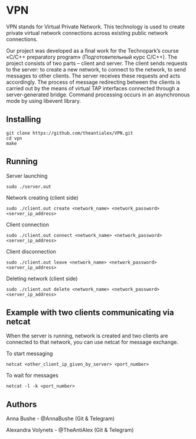 VPN
===
VPN stands for Virtual Private Network. This technology is used to create private virtual network connections across existing public network connections.

Our project was developed as a final work for the Technopark’s course «C/C++ preparatory program» (Подготовительный курс С/C++).
The project consists of two parts – client and server. The client sends requests to the server: to create a new network, to connect to the network, to send messages to other clients. The server receives these requests and acts accordingly. The process of message redirecting between the clients is carried out by the means of virtual TAP interfaces connected through a server-generated bridge. Сommand processing occurs in an asynchronous mode by using libevent library.

Installing
----------
    git clone https://github.com/theantialex/VPN.git
    cd vpn
    make

Running
-------
Server launching

    sudo ./server.out
Network creating (client side)

    sudo ./client.out create <network_name> <network_password> <server_ip_address>
Client connection

    sudo ./client.out connect <network_name> <network_password> <server_ip_address>
Client disconnection

    sudo ./client.out leave <network_name> <network_password> <server_ip_address>
Deleting network (client side)

    sudo ./client.out delete <network_name> <network_password> <server_ip_address>

Example with two clients communicating via netcat
-------------------------------------------------
When the server is running, network is created and two clients are connected to that network, you can use netcat for message exchange.

To start messaging

    netcat <other_client_ip_given_by_server> <port_number>
To wait for messages

    netcat -l -k <port_number>

Authors
-------
Anna Bushe - @AnnaBushe (Git & Telegram)

Alexandra Volynets - @TheAntiAlex (Git & Telegram)
